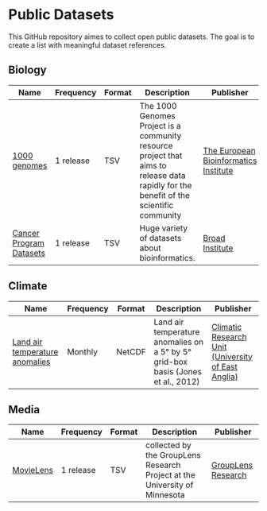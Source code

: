 # Public Datasets

This GitHub repository aimes to collect open public datasets. The goal is to create a list with meaningful dataset references.

## Biology

Name | Frequency | Format | Description | Publisher
---- | ----------| -------| ------------| ---------
[1000 genomes](http://www.1000genomes.org/data) | 1 release | TSV | The 1000 Genomes Project is a community resource project that aims to release data rapidly for the benefit of the scientific community | [The European Bioinformatics Institute](http://www.ebi.ac.uk/)
[Cancer Program Datasets](http://www.broadinstitute.org/cgi-bin/cancer/datasets.cgi) | 1 release | TSV | Huge variety of datasets about bioinformatics. | [Broad Institute](http://www.broadinstitute.org/)

## Climate

Name | Frequency | Format | Description | Publisher
---- | ----------| -------| ------------| ---------
[Land air temperature anomalies](http://www.cru.uea.ac.uk/cru/data/temperature/) | Monthly | NetCDF| Land air temperature anomalies on a 5° by 5° grid-box basis (Jones et al., 2012) | [Climatic Research Unit (University of East Anglia)](http://www.cru.uea.ac.uk/)

## Media

Name | Frequency | Format | Description | Publisher
---- | ----------| -------| ------------| ---------
[MovieLens](http://grouplens.org/datasets/movielens/) | 1 release | TSV | collected by the GroupLens Research Project at the University of Minnesota | [GroupLens Research](http://grouplens.org/)

